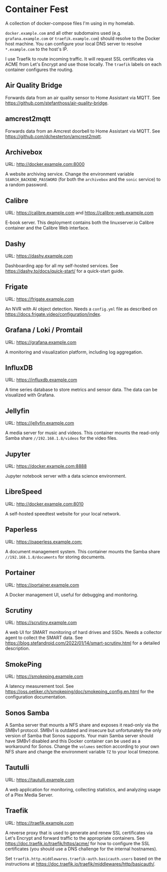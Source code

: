 # Container Fest

A collection of docker-compose files I'm using in my homelab.

`docker.example.com` and all other subdomains used (e.g. `grafana.example.com` or `traefik.example.com`) should resolve to the Docker host machine. You can configure your local DNS server to resolve `*.example.com` to the host's IP.

I use Traefik to route incoming traffic. It will request SSL certificates via ACME from Let's Encrypt and use those locally. The `traefik` labels on each container configures the routing.

## Air Quality Bridge

Forwards data from an air quality sensor to Home Assistant via MQTT. See https://github.com/stefanthoss/air-quality-bridge.

## amcrest2mqtt

Forwards data from an Amcrest doorbell to Home Assistant via MQTT. See https://github.com/dchesterton/amcrest2mqtt.

## Archivebox

URL: <http://docker.example.com:8000>

A website archiving service. Change the environment variable `SEARCH_BACKEND_PASSWORD` (for both the `archivebox` and the `sonic` service) to a random password.

## Calibre

URL: <https://calibre.example.com> and <https://calibre-web.example.com>

E-book server. This deployment contains both the linuxserver.io Calibre container and the Calibre Web interface.

## Dashy

URL: <https://dashy.example.com>

Dashboarding app for all my self-hosted services. See https://dashy.to/docs/quick-start/ for a quick-start guide.

## Frigate

URL: <https://frigate.example.com>

An NVR with AI object detection. Needs a `config.yml` file as described on https://docs.frigate.video/configuration/index.

## Grafana / Loki / Promtail

URL: <https://grafana.example.com>

A monitoring and visualization platform, including log aggregation.

## InfluxDB

URL: <https://influxdb.example.com>

A time series database to store metrics and sensor data. The data can be visualized with Grafana.

## Jellyfin

URL: <https://jellyfin.example.com>

A media server for music and videos. This container mounts the read-only Samba share `//192.168.1.8/videos` for the video files.

## Jupyter

URL: <https://docker.example.com:8888>

Jupyter notebook server with a data science environment.

## LibreSpeed

URL: <http://docker.example.com:8010>

A self-hosted speedtest website for your local network.

## Paperless

URL: <https://paperless.example.com:>

A document management system. This container mounts the Samba share `//192.168.1.8/documents` for storing documents.

## Portainer

URL: <https://portainer.example.com>

A Docker management UI, useful for debugging and monitoring.

## Scrutiny

URL: <https://scrutiny.example.com>

A web UI for SMART monitoring of hard drives and SSDs. Needs a collector agent to collect the SMART data. See <https://blog.stefandroid.com/2022/01/14/smart-scrutiny.html> for a detailed description.

## SmokePing

URL: <https://smokeping.example.com>

A latency measurement tool. See https://oss.oetiker.ch/smokeping/doc/smokeping_config.en.html for the configuration documentation.

## Sonos Samba

A Samba server that mounts a NFS share and exposes it read-only via the SMBv1 protocol. SMBv1 is outdated and insecure but unfortunately the only version of Samba that Sonos supports. Your main Samba server should have SMBv1 disabled and this Docker container can be used as a workaround for Sonos. Change the `volumes` section according to your own NFS share and change the environment variable `TZ` to your local timezone.

## Tautulli

URL: <https://tautulli.example.com>

A web application for monitoring, collecting statistics, and analyzing usage of a Plex Media Server.

## Traefik

URL: <https://traefik.example.com>

A reverse proxy that is used to generate and renew SSL certificates via Let's Encrypt and forward traffic to the appropriate containers. See https://doc.traefik.io/traefik/https/acme/ for how to configure the SSL certificates (you should use a DNS challenge for the internal hostnames).

Set `traefik.http.middlewares.traefik-auth.basicauth.users` based on the instructions at https://doc.traefik.io/traefik/middlewares/http/basicauth/.
